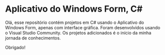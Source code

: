# Aplicativo do Windows Form, C#
Olá, esse repositório contém projetos em C# usando o Aplicativo do Windows Form, apenas com interface gráfica.
Foram desenvolvidos usando o Visual Studio Community.
Os projetos adicionados é o início da minha jornada de conhecimentos.

Obrigado!
